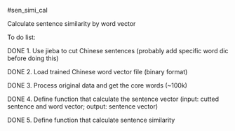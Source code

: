 #sen_simi_cal

Calculate sentence similarity by word vector

To do list:

DONE 1. Use jieba to cut Chinese sentences (probably add specific word dic before doing this)

DONE 2. Load trained Chinese word vector file (binary format)

DONE 3. Process original data and get the core words (~100k)

DONE 4. Define function that calculate the sentence vector (input: cutted sentence and word vector; output: sentence vector)

DONE 5. Define function that calculate sentence similarity
